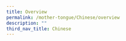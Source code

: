```yaml
---
title: Overview
permalink: /mother-tongue/Chinese/overview
description: ""
third_nav_title: Chinese
---
```

